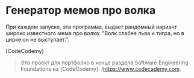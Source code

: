 # Генератор мемов про волка

При каждом запуске, эта программа, выдает рандомный вариант широко известного мема про волка: "Волк слабее льва и тигра, но в цирке он не выступает.".

[CodeCodemy]
> Это проект для портфолио в конце раздела Software Engineering Foundations на [CodeCodemy]: /https://www.codecademy.com.
